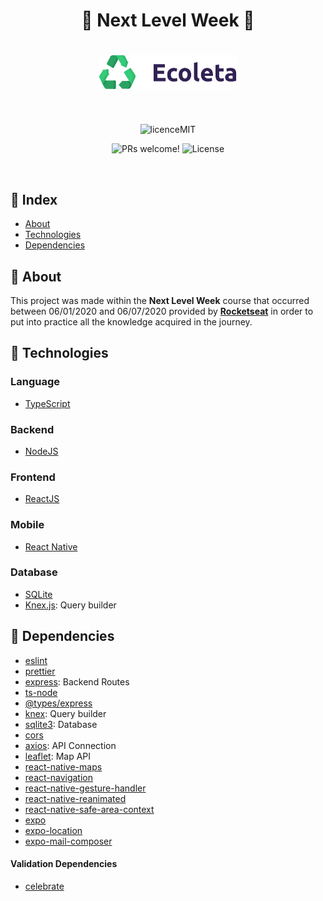 <h1 align="center">🚀 Next Level Week 🚀 </h1>
<h1 align="center">
    <img alt="Ecoleta" title="Ecoleta" src=".github/ecoleta.svg" width="220px" />
</h1>

</br>
<p align="center">
  <img src="https://camo.githubusercontent.com/dda2124efff062e38068943c6e848540387df6e5/68747470733a2f2f696d672e736869656c64732e696f2f62616467652f6c6963656e73652d4d49542d253233303444333631" alt="licenceMIT">
</p>

<p align="center">
 <img src="https://img.shields.io/static/v1?label=PRs&message=welcome&color=7159c1&labelColor=000000" alt="PRs welcome!" />

  <img alt="License" src="https://img.shields.io/static/v1?label=license&message=MIT&color=7159c1&labelColor=000000">
</p>
</br>

## :mag_right: Index

- [About](#-About)
- [Technologies](#-Technologies)
- [Dependencies](#-Dependencies)


## :speech_balloon: About

This project was made within the **Next Level Week** course that occurred between 06/01/2020 and 06/07/2020 provided by <a href = "https://rocketseat.com.br/">**Rocketseat**</a> in order to put into practice all the knowledge acquired in the journey.


## :rocket: Technologies
### Language
- [TypeScript](https://www.typescriptlang.org/)
### Backend
- [NodeJS](https://nodejs.org/en/)
### Frontend
- [ReactJS](https://reactjs.org/)
### Mobile
- [React Native](https://reactnative.dev/)
### Database
- [SQLite](https://www.sqlite.org/index.html)
- [Knex.js](http://knexjs.org/): Query builder

## :wrench: Dependencies
- [eslint](https://eslint.org/)
- [prettier](https://prettier.io/)
- [express](https://expressjs.com/): Backend Routes
- [ts-node](https://www.npmjs.com/package/ts-node)
- [@types/express](https://www.npmjs.com/package/@types/express)
- [knex](http://knexjs.org/): Query builder
- [sqlite3](https://www.sqlite.org/index.html): Database
- [cors](https://developer.mozilla.org/en-US/docs/Web/HTTP/CORS)
- [axios](https://github.com/axios/axios): API Connection
- [leaflet](https://leafletjs.com/): Map API
- [react-native-maps](https://github.com/react-native-community/react-native-maps)
- [react-navigation](https://reactnavigation.org/)
- [react-native-gesture-handler](https://www.npmjs.com/package/react-native-gesture-handler)
- [react-native-reanimated](https://github.com/software-mansion/react-native-reanimated)
- [react-native-safe-area-context](https://github.com/th3rdwave/react-native-safe-area-context)
- [expo](https://expo.io/)
- [expo-location](https://docs.expo.io/versions/latest/sdk/location/)
- [expo-mail-composer](https://docs.expo.io/versions/latest/sdk/mail-composer/)

#### Validation Dependencies
- [celebrate](https://github.com/arb/celebrate)